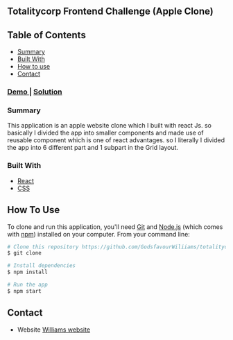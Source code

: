 ## Totalitycorp Frontend Challenge (Apple Clone)

## Table of Contents
- [Summary](#Summary) 
- [Built With](#built-with)
- [How to use](#how-to-use)
- [Contact](#contact)
<!-- OVERVIEW -->

<div>
  <h3>
    <a href="https://totalitycorp-frontend-test-godsfavour.netlify.app/">
      Demo
    </a>
    <span> | </span>
    <a href="https://github.com/GodsfavourWiliiams/totalitycorp-frontend-challenge">
      Solution
    </a>
  </h3>
</div>

### Summary
This application is an apple website clone which I built with react Js. so basically I divided the app into smaller components and made use of reusable component which is one of react advantages.
so I literally I divided the app into 6 different part and 1 subpart in the Grid layout.

### Built With

- [React](https://reactjs.org/)
- [CSS](https://na.com/)

## How To Use

<!-- Example: -->

To clone and run this application, you'll need [Git](https://git-scm.com) and [Node.js](https://nodejs.org/en/download/) (which comes with [npm](http://npmjs.com)) installed on your computer. From your command line:

```bash
# Clone this repository https://github.com/GodsfavourWiliiams/totalitycorp-frontend-challenge
$ git clone 

# Install dependencies
$ npm install

# Run the app
$ npm start
```

## Contact

- Website [Williams website ](https://godsfavourwilliams.netlify.app//)
